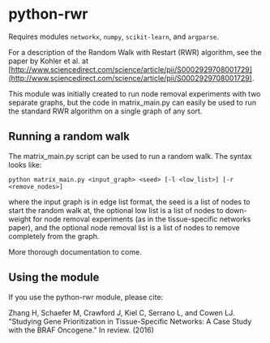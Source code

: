 # python-rwr

Requires modules `networkx`, `numpy`, `scikit-learn`, and `argparse`.

For a description of the Random Walk with Restart (RWR) algorithm, see the paper by Kohler et al. at [http://www.sciencedirect.com/science/article/pii/S0002929708001729](http://www.sciencedirect.com/science/article/pii/S0002929708001729).

This module was initially created to run node removal experiments with two separate graphs, but the code in matrix\_main.py can easily be used to run the standard RWR algorithm on a single graph of any sort.

## Running a random walk

The matrix\_main.py script can be used to run a random walk. The syntax looks like:

`python matrix_main.py <input_graph> <seed> [-l <low_list>] [-r <remove_nodes>]`

where the input graph is in edge list format, the seed is a list of nodes to
start the random walk at, the optional low list is a list of nodes to down-weight
for node removal experiments (as in the tissue-specific networks paper), and the
optional node removal list is a list of nodes to remove completely from the graph.

More thorough documentation to come.

## Using the module

If you use the python-rwr module, please cite:

Zhang H, Schaefer M, Crawford J, Kiel C, Serrano L, and Cowen LJ. "Studying Gene Prioritization in Tissue-Specific Networks: A Case Study with the BRAF Oncogene." In review. (2016)
